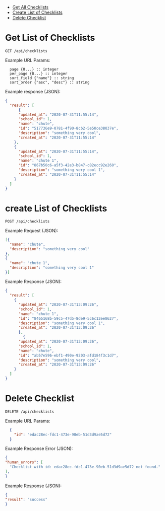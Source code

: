 * [Get All Checklists](#index)
* [Create List of Checklists](#create)
* [Delete Checklist](#delete)

<a name="index"/>

# Get List of Checklists

```
GET /api/checklists
```

Example URL Params:
```
  page {0...} :: integer
  per_page {0...} :: integer
  sort_field {"name"} :: string
  sort_order {"asc", "desc"} :: string
```

Example response (JSON):
```json
{
  "result": [
      {
      "updated_at": "2020-07-31T11:55:14",
      "school_id": 1,
      "name": "chute",
      "id": "517736e9-0781-4f90-8cb2-5e50ce38037e",
      "description": "something very cool",
      "created_at": "2020-07-31T11:55:14"
    },
    {
      "updated_at": "2020-07-31T11:55:14",
      "school_id": 1,
      "name": "chute 1",
      "id": "867b50c6-a5f3-42e3-b847-c82ecc92e260",
      "description": "something very cool 1",
      "created_at": "2020-07-31T11:55:14"
    }
  ]
}
```

<a name="create"/>

# create List of Checklists

```
POST /api/checklists
```

Example Request (JSON):
```json
[{
  "name": "chute", 
  "description": "something very cool" 
},
{
  "name": "chute 1", 
  "description": "something very cool 1" 
}]
```
Example Response (JSON):
```json
{
  "result": [
    {
      "updated_at": "2020-07-31T13:09:26",
      "school_id": 1,
      "name": "chute 1",
      "id": "8465168b-59c5-47d5-8de9-5c6c12ee8627",
      "description": "something very cool 1",
      "created_at": "2020-07-31T13:09:26"
      },
        {
      "updated_at": "2020-07-31T13:09:26",
      "school_id": 1,
      "name": "chute",
      "id": "ab57e596-ebf1-490e-9203-afd184f3c1d7",
      "description": "something very cool",
      "created_at": "2020-07-31T13:09:26"       
    }
  ]
}
```

<a name="delete"/>

# Delete Checklist

```
DELETE /api/checklists
```

Example URL Params:
```json
  {
    "id": "edac28ec-fdc1-473e-90eb-51d3d9ae5d72"
  }
```

Example Response Error (JSON):
```json
{
"human_errors": [
  "Checklist with id: edac28ec-fdc1-473e-90eb-51d3d9ae5d72 not found."
],
}
```

Example Response (JSON):
```json
{
"result": "success"
}
```